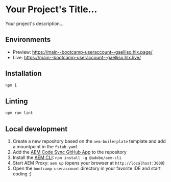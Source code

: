 # Your Project's Title...
Your project's description...

## Environments
- Preview: https://main--bootcamp-useraccount--gaelliso.hlx.page/
- Live: https://main--bootcamp-useraccount--gaelliso.hlx.live/

## Installation

```sh
npm i
```

## Linting

```sh
npm run lint
```

## Local development

1. Create a new repository based on the `aem-boilerplate` template and add a mountpoint in the `fstab.yaml`
1. Add the [AEM Code Sync GitHub App](https://github.com/apps/aem-code-sync) to the repository
1. Install the [AEM CLI](https://github.com/adobe/helix-cli): `npm install -g @adobe/aem-cli`
1. Start AEM Proxy: `aem up` (opens your browser at `http://localhost:3000`)
1. Open the `bootcamp-useraccount` directory in your favorite IDE and start coding :)
